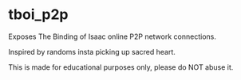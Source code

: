 # tboi_p2p
Exposes The Binding of Isaac online P2P network connections.

Inspired by randoms insta picking up sacred heart.

This is made for educational purposes only, please do NOT abuse it.
